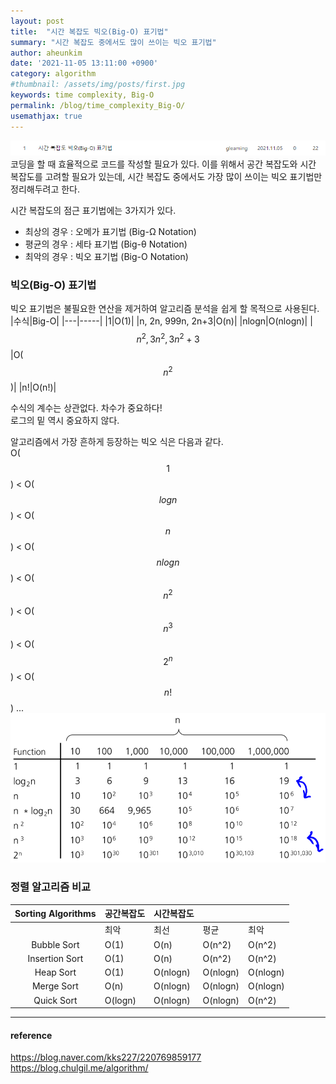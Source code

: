 ```yaml
---
layout: post
title:  "시간 복잡도 빅오(Big-O) 표기법"
summary: "시간 복잡도 중에서도 많이 쓰이는 빅오 표기법"
author: aheunkim
date: '2021-11-05 13:11:00 +0900'
category: algorithm
#thumbnail: /assets/img/posts/first.jpg
keywords: time complexity, Big-O
permalink: /blog/time_complexity_Big-O/
usemathjax: true
---
```

<img src="../assets/img/posts/Algorithm/[1]post_info.png" width="800" heigh="200">
코딩을 할 때 효율적으로 코드를 작성할 필요가 있다.  
이를 위해서 공간 복잡도와 시간 복잡도를 고려할 필요가 있는데,  
시간 복잡도 중에서도 가장 많이 쓰이는 빅오 표기법만 정리해두려고 한다.
  
  
시간 복잡도의 점근 표기법에는 3가지가 있다.
* 최상의 경우 : 오메가 표기법 (Big-Ω Notation)
* 평균의 경우 : 세타 표기법 (Big-θ Notation)
* 최악의 경우 : 빅오 표기법 (Big-O Notation)
  
### 빅오(Big-O) 표기법
빅오 표기법은 불필요한 연산을 제거하여 알고리즘 분석을 쉽게 할 목적으로 사용된다.  
|수식|Big-O|
|---|-----|
|1|O(1)|
|n, 2n, 999n, 2n+3|O(n)|
|nlogn|O(nlogn)|
|$$n^2, 3n^2, 3n^2+3$$|O($$n^2$$)|
|n!|O(n!)|

수식의 계수는 상관없다. 차수가 중요하다!  
로그의 밑 역시 중요하지 않다.  
  
알고리즘에서 가장 흔하게 등장하는 빅오 식은 다음과 같다.  
O($$1$$) < O($$logn$$) < O($$n$$) < O($$nlogn$$) < O($$n^2$$) < O($$n^3$$) < O($$2^n$$) < O($$n!$$) ...  
<img src="../assets/img/posts/Algorithm/[1]time_complexity.png" width="600" heigh="300">

### 정렬 알고리즘 비교
|Sorting Algorithms|공간복잡도|시간복잡도|||
|:--:|--|--|--|--|
||최악|최선|평균|최악|
|Bubble Sort|O(1)|O(n)|O(n^2)|O(n^2)|
|Insertion Sort|O(1)|O(n)|O(n^2)|O(n^2)|
|Heap Sort|O(1)|O(nlogn)|O(nlogn)|O(nlogn)|
|Merge Sort|O(n)|O(nlogn)|O(nlogn)|O(nlogn)|
|Quick Sort|O(logn)|O(nlogn)|O(nlogn)|O(n^2)|

---
#### reference
https://blog.naver.com/kks227/220769859177  
https://blog.chulgil.me/algorithm/
